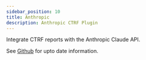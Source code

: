```yaml
---
sidebar_position: 10
title: Anthropic
description: Anthropic CTRF Plugin
---
```


Integrate CTRF reports with the Anthropic Claude API.

See [Github](https://github.com/ctrf-io/ai-test-reporter) for upto date information.
